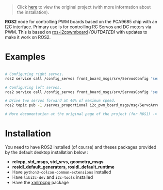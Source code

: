 > Click [here](https://github.com/vertueux/i2c_pwm_board) to view the original project (with more information about the installation).

**ROS2** node for controlling PWM boards based on the PCA9685 chip with an I2C interface. Primary use is for controlling RC Servos and DC motors via PWM. This is based on [ros-i2cpwmboard](https://gitlab.com/bradanlane/ros-i2c_pwmboard) *(OUTDATED)* with updates to make it work on ROS2.

# Examples

```bash

# Configuring right servos.
ros2 service call /config_servos front_board_msgs/srv/ServosConfig "servos: [{servo: 16, center: 333, range: 100, direction: 1},{servo: 15, center: 333, range: 100, direction: 1},{servo: 14, center: 333, range: 100, direction: 1}]"

# Configuring left servos.
ros2 service call /config_servos front_board_msgs/srv/ServosConfig "servos: [{servo: 1, center: 333, range: 100, direction: -1},{servo: 2, center: 333, range: 100, direction: -1},{servo: 3, center: 333, range: 100, direction: -1}]"

# Drive two servos forward at 40% of maximum speed.
ros2 topic pub -1 /servos_proportional i2c_pwm_board_msgs/msg/ServoArray "{servos:[{servo: 1, value: 0.40}, {servo: 2, value: 0.40}]}"

# More documentation at the original page of the project (for ROS1) -> https://github.com/mentor-dyun/ros-i2cpwmboard/tree/master/doc or https://gitlab.com/fmrico/ros-i2cpwmboard/-/tree/master/doc
```

# Installation

You need to have ROS2 installed (of course) and theses packages provided by the default desktop installation below : 

* **rclcpp, std_msgs, std_srvs, geometry_msgs**
* **rosidl_default_generators, rosidl_default_runtime**
* Have ```python3-colcon-common-extensions``` installed
* Have ```libi2c-dev``` and ```i2c-tools``` installed
* Have the [xmlrpcpp](https://github.com/bpwilcox/xmlrpcpp) package

